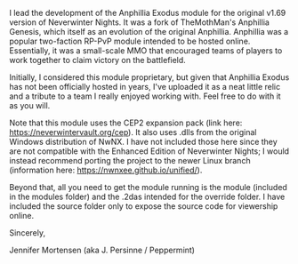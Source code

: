 I lead the development of the Anphillia Exodus module for the original v1.69 version of Neverwinter Nights. It was a fork of TheMothMan's Anphillia Genesis, which itself as an evolution of the original Anphillia. Anphillia was a popular two-faction RP-PvP module intended to be hosted online. Essentially, it was a small-scale MMO that encouraged teams of players to work together to claim victory on the battlefield.

Initially, I considered this module proprietary, but given that Anphillia Exodus has not been officially hosted in years, I've uploaded it as a neat little relic and a tribute to a team I really enjoyed working with. Feel free to do with it as you will.

Note that this module uses the CEP2 expansion pack (link here: https://neverwintervault.org/cep). It also uses .dlls from the original Windows distribution of NwNX. I have not included those here since they are not compatible with the Enhanced Edition of Neverwinter Nights; I would instead recommend porting the project to the newer Linux branch (information here: https://nwnxee.github.io/unified/).

Beyond that, all you need to get the module running is the module (included in the modules folder) and the .2das intended for the override folder. I have included the source folder only to expose the source code for viewership online.

Sincerely,

Jennifer Mortensen (aka J. Persinne / Peppermint)
